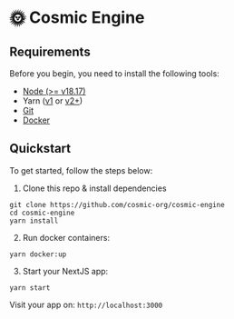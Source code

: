 # 🌞 Cosmic Engine

## Requirements

Before you begin, you need to install the following tools:

- [Node (>= v18.17)](https://nodejs.org/en/download/)
- Yarn ([v1](https://classic.yarnpkg.com/en/docs/install/) or [v2+](https://yarnpkg.com/getting-started/install))
- [Git](https://git-scm.com/downloads)
- [Docker](https://www.docker.com/products/docker-desktop/)

## Quickstart

To get started, follow the steps below:

1. Clone this repo & install dependencies

```
git clone https://github.com/cosmic-org/cosmic-engine
cd cosmic-engine
yarn install
```

2. Run docker containers:

```
yarn docker:up
```
3. Start your NextJS app:

```
yarn start
```

Visit your app on: `http://localhost:3000`